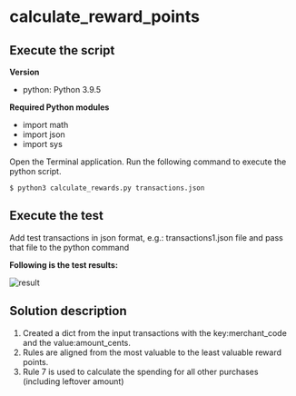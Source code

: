 # calculate_reward_points

## Execute the script

**Version**
- python: Python 3.9.5

**Required Python modules**
- import math
- import json
- import sys

Open the Terminal application. Run the following command to execute the python script.

```shell
$ python3 calculate_rewards.py transactions.json
```

## Execute the test

Add test transactions in json format, e.g.: transactions1.json file and pass that file to the python command

**Following is the test results:**

![result](./test_result.png)

## Solution description

1. Created a dict from the input transactions with the key:merchant_code and the value:amount_cents.
2. Rules are aligned from the most valuable to the least valuable reward points.
3. Rule 7 is used to calculate the spending for all other purchases (including leftover amount)


